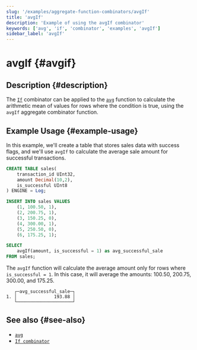 ```yaml
---
slug: '/examples/aggregate-function-combinators/avgIf'
title: 'avgIf'
description: 'Example of using the avgIf combinator'
keywords: ['avg', 'if', 'combinator', 'examples', 'avgIf']
sidebar_label: 'avgIf'
---
```


# avgIf {#avgif}

## Description {#description}

The [`If`](/sql-reference/aggregate-functions/combinators#-if) combinator can be applied to the [`avg`](/sql-reference/aggregate-functions/reference/avg)
function to calculate the arithmetic mean of values for rows where the condition is true,
using the `avgIf` aggregate combinator function.

## Example Usage {#example-usage}

In this example, we'll create a table that stores sales data with success flags,
and we'll use `avgIf` to calculate the average sale amount for successful transactions.

```sql title="Query"
CREATE TABLE sales(
    transaction_id UInt32,
    amount Decimal(10,2),
    is_successful UInt8
) ENGINE = Log;

INSERT INTO sales VALUES
    (1, 100.50, 1),
    (2, 200.75, 1),
    (3, 150.25, 0),
    (4, 300.00, 1),
    (5, 250.50, 0),
    (6, 175.25, 1);

SELECT
    avgIf(amount, is_successful = 1) as avg_successful_sale
FROM sales;
```

The `avgIf` function will calculate the average amount only for rows where `is_successful = 1`.
In this case, it will average the amounts: 100.50, 200.75, 300.00, and 175.25.

```response title="Response"
   ┌─avg_successful_sale─┐
1. │              193.88 │
   └─────────────────────┘
```

## See also {#see-also}
- [`avg`](/sql-reference/aggregate-functions/reference/avg)
- [`If combinator`](/sql-reference/aggregate-functions/combinators#-if)
